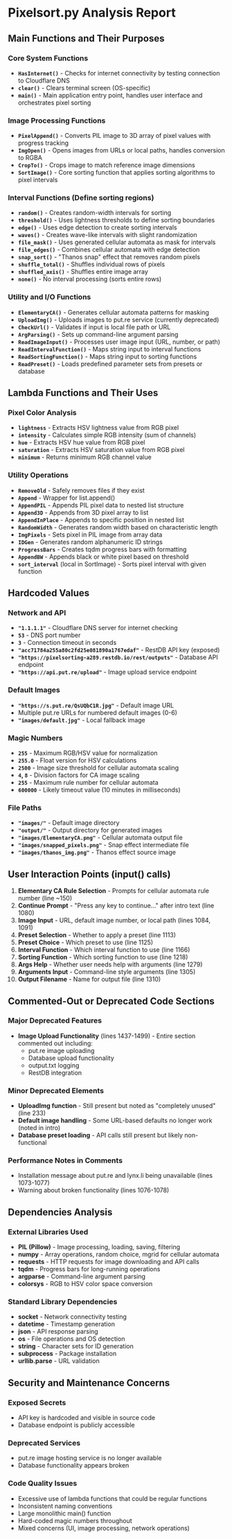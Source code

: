 # Pixelsort.py Analysis Report

## Main Functions and Their Purposes

### Core System Functions
- **`HasInternet()`** - Checks for internet connectivity by testing connection to Cloudflare DNS
- **`clear()`** - Clears terminal screen (OS-specific)
- **`main()`** - Main application entry point, handles user interface and orchestrates pixel sorting

### Image Processing Functions
- **`PixelAppend()`** - Converts PIL image to 3D array of pixel values with progress tracking
- **`ImgOpen()`** - Opens images from URLs or local paths, handles conversion to RGBA
- **`CropTo()`** - Crops image to match reference image dimensions
- **`SortImage()`** - Core sorting function that applies sorting algorithms to pixel intervals

### Interval Functions (Define sorting regions)
- **`random()`** - Creates random-width intervals for sorting
- **`threshold()`** - Uses lightness thresholds to define sorting boundaries
- **`edge()`** - Uses edge detection to create sorting intervals
- **`waves()`** - Creates wave-like intervals with slight randomization
- **`file_mask()`** - Uses generated cellular automata as mask for intervals
- **`file_edges()`** - Combines cellular automata with edge detection
- **`snap_sort()`** - "Thanos snap" effect that removes random pixels
- **`shuffle_total()`** - Shuffles individual rows of pixels
- **`shuffled_axis()`** - Shuffles entire image array
- **`none()`** - No interval processing (sorts entire rows)

### Utility and I/O Functions
- **`ElementaryCA()`** - Generates cellular automata patterns for masking
- **`UploadImg()`** - Uploads images to put.re service (currently deprecated)
- **`CheckUrl()`** - Validates if input is local file path or URL
- **`ArgParsing()`** - Sets up command-line argument parsing
- **`ReadImageInput()`** - Processes user image input (URL, number, or path)
- **`ReadIntervalFunction()`** - Maps string input to interval functions
- **`ReadSortingFunction()`** - Maps string input to sorting functions
- **`ReadPreset()`** - Loads predefined parameter sets from presets or database

## Lambda Functions and Their Uses

### Pixel Color Analysis
- **`lightness`** - Extracts HSV lightness value from RGB pixel
- **`intensity`** - Calculates simple RGB intensity (sum of channels)
- **`hue`** - Extracts HSV hue value from RGB pixel
- **`saturation`** - Extracts HSV saturation value from RGB pixel
- **`minimum`** - Returns minimum RGB channel value

### Utility Operations
- **`RemoveOld`** - Safely removes files if they exist
- **`Append`** - Wrapper for list.append()
- **`AppendPIL`** - Appends PIL pixel data to nested list structure
- **`Append3D`** - Appends from 3D pixel array to list
- **`AppendInPlace`** - Appends to specific position in nested list
- **`RandomWidth`** - Generates random width based on characteristic length
- **`ImgPixels`** - Sets pixel in PIL image from array data
- **`IDGen`** - Generates random alphanumeric ID strings
- **`ProgressBars`** - Creates tqdm progress bars with formatting
- **`AppendBW`** - Appends black or white pixel based on threshold
- **`sort_interval`** (local in SortImage) - Sorts pixel interval with given function

## Hardcoded Values

### Network and API
- **`"1.1.1.1"`** - Cloudflare DNS server for internet checking
- **`53`** - DNS port number
- **`3`** - Connection timeout in seconds
- **`"acc71784a255a80c2fd25e081890a1767edaf"`** - RestDB API key (exposed)
- **`"https://pixelsorting-a289.restdb.io/rest/outputs"`** - Database API endpoint
- **`"https://api.put.re/upload"`** - Image upload service endpoint

### Default Images
- **`"https://s.put.re/QsUQbC1R.jpg"`** - Default image URL
- Multiple put.re URLs for numbered default images (0-6)
- **`"images/default.jpg"`** - Local fallback image

### Magic Numbers
- **`255`** - Maximum RGB/HSV value for normalization
- **`255.0`** - Float version for HSV calculations
- **`2500`** - Image size threshold for cellular automata scaling
- **`4`, `8`** - Division factors for CA image scaling
- **`255`** - Maximum rule number for cellular automata
- **`600000`** - Likely timeout value (10 minutes in milliseconds)

### File Paths
- **`"images/"`** - Default image directory
- **`"output/"`** - Output directory for generated images
- **`"images/ElementaryCA.png"`** - Cellular automata output file
- **`"images/snapped_pixels.png"`** - Snap effect intermediate file
- **`"images/thanos_img.png"`** - Thanos effect source image

## User Interaction Points (input() calls)

1. **Elementary CA Rule Selection** - Prompts for cellular automata rule number (line ~150)
2. **Continue Prompt** - "Press any key to continue..." after intro text (line 1080)
3. **Image Input** - URL, default image number, or local path (lines 1084, 1091)
4. **Preset Selection** - Whether to apply a preset (line 1113)
5. **Preset Choice** - Which preset to use (line 1125)
6. **Interval Function** - Which interval function to use (line 1166)
7. **Sorting Function** - Which sorting function to use (line 1218)
8. **Args Help** - Whether user needs help with arguments (line 1279)
9. **Arguments Input** - Command-line style arguments (line 1305)
10. **Output Filename** - Name for output file (line 1310)

## Commented-Out or Deprecated Code Sections

### Major Deprecated Features
- **Image Upload Functionality** (lines 1437-1499) - Entire section commented out including:
  - put.re image uploading
  - Database upload functionality
  - output.txt logging
  - RestDB integration

### Minor Deprecated Elements
- **UploadImg function** - Still present but noted as "completely unused" (line 233)
- **Default image handling** - Some URL-based defaults no longer work (noted in intro)
- **Database preset loading** - API calls still present but likely non-functional

### Performance Notes in Comments
- Installation message about put.re and lynx.li being unavailable (lines 1073-1077)
- Warning about broken functionality (lines 1076-1078)

## Dependencies Analysis

### External Libraries Used
- **PIL (Pillow)** - Image processing, loading, saving, filtering
- **numpy** - Array operations, random choice, mgrid for cellular automata
- **requests** - HTTP requests for image downloading and API calls
- **tqdm** - Progress bars for long-running operations
- **argparse** - Command-line argument parsing
- **colorsys** - RGB to HSV color space conversion

### Standard Library Dependencies
- **socket** - Network connectivity testing
- **datetime** - Timestamp generation
- **json** - API response parsing
- **os** - File operations and OS detection
- **string** - Character sets for ID generation
- **subprocess** - Package installation
- **urllib.parse** - URL validation

## Security and Maintenance Concerns

### Exposed Secrets
- API key is hardcoded and visible in source code
- Database endpoint is publicly accessible

### Deprecated Services
- put.re image hosting service is no longer available
- Database functionality appears broken

### Code Quality Issues
- Excessive use of lambda functions that could be regular functions
- Inconsistent naming conventions
- Large monolithic main() function
- Hard-coded magic numbers throughout
- Mixed concerns (UI, image processing, network operations)